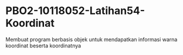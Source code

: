 # PBO2-10118052-Latihan54-Koordinat
Membuat program berbasis objek untuk mendapatkan  informasi warna koordinat beserta koordinatnya
